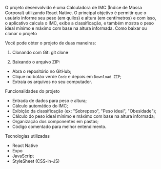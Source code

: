 O projeto desenvolvido é uma Calculadora de IMC (Índice de Massa Corporal) utilizando React Native. O principal objetivo é permitir que o usuário informe seu peso (em quilos) e altura (em centímetros)
e com isso, o aplicativo calcula o IMC, exibe a classificação, e também mostra o peso ideal mínimo e máximo com base na altura informada.
Como baixar ou clonar o projeto

Você pode obter o projeto de duas maneiras:

1. Clonando com Git:
git clone 


2. Baixando o arquivo ZIP:

- Abra o repositório no GitHub;
- Clique no botão verde `Code` e depois em `Download ZIP`;
- Extraia os arquivos no seu computador.

Funcionalidades do projeto

- Entrada de dados para peso e altura;
- Cálculo automático do IMC;
- Exibição da classificação (ex: "Sobrepeso", "Peso ideal", "Obesidade");
- Cálculo do peso ideal mínimo e máximo com base na altura informada;
- Organização dos componentes em pastas;
- Código comentado para melhor entendimento.

Tecnologias utilizadas

- React Native
- Expo
- JavaScript
- StyleSheet (CSS-in-JS)
